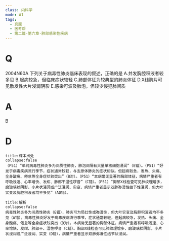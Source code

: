 ```yaml
---
class: 内科学
mode: A1
tags:
  - 真题
  - 医考帮
  - 第二篇-第六章-肺部感染性疾病
---
```


# Q
2004N60A 下列关于病毒性肺炎临床表现的叙述，正确的是
A.并发胸腔积液者较多见
B.起病较急，但临床症状较轻
C.肺部体征为较典型的肺炎体征
D.X线胸片可见散发性大片浸润阴影
E.感染可波及肺泡，但较少侵犯肺间质

# A
B
# D
```ad-note
title:课本出处
collapse:false
（P51）“单纯病毒性肺炎多为间质性肺炎，肺泡间隔有大量单核细胞浸润”（E错）。（P51）“好发于病毒疾病流行季节，症状通常较轻，与支原体肺炎的症状相似。但起病较急，发热、头痛、全身酸痛、倦怠等全身症状较突出”（B对）。（P51）“本病常无显著的胸部体征，病情严重者有呼吸浅速、心率增快、发绀、肺部干湿性啰音”（C错）。（P51）“胸部X线检查可见肺纹理增多，磨玻璃状阴影，小片状浸润或广泛浸润、实变，病情严重者显示双肺弥漫性结节性浸润，但大叶实变及胸腔积液者均不多见”（AD错）。
```

```ad-summary
title:解析
collapse:false
病毒性肺炎多为间质性肺炎（E错），肺炎可为局灶性或弥漫性，但大叶实变及胸腔积液者均不多见（A错）。病毒性肺炎好发于病毒疾病流行季节，症状通常较轻，但起病较急，发热、头痛、全身酸痛、倦怠等全身症状较突出（B对）。本病常无显著的胸部体征，病情严重者有呼吸浅速、心率增快、发绀、肺部干、湿性啰音（C错）。胸部X线检查可见肺纹理增多，磨玻璃状阴影，小片状浸润或广泛浸润、实变（D错），病情严重者显示双肺弥漫性结节状浸润。
```

